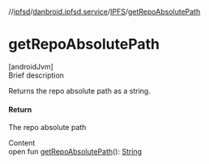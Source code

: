 //[ipfsd](../../index.md)/[danbroid.ipfsd.service](../index.md)/[IPFS](index.md)/[getRepoAbsolutePath](get-repo-absolute-path.md)



# getRepoAbsolutePath  
[androidJvm]  
Brief description  


Returns the repo absolute path as a string.



#### Return  


The repo absolute path

  
Content  
open fun [getRepoAbsolutePath](get-repo-absolute-path.md)(): [String](https://developer.android.com/reference/kotlin/java/lang/String.html)  



